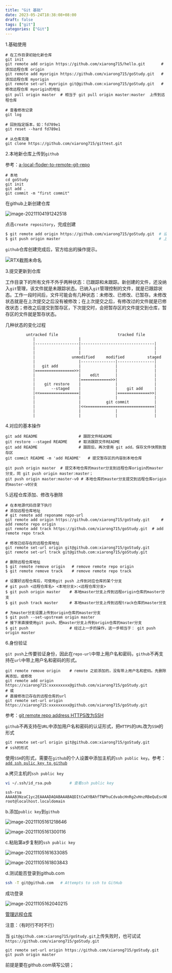 ```yaml
---
title: "Git 基础"
date: 2023-05-24T18:38:08+08:00
draft: false
tags: ["git"]
categories: ["Git"]
---
```


1.基础使用

```shell
# 在工作目录初始化新仓库
git init
git remote add origin https://github.com/xiarong715/hello.git 		# 添加远程仓库 origin
git remote add myorigin https://github.com/xiarong715/goStudy.git	# 添加远程仓库 myorigin
git remote set-url myorigin git@github.com:xiarong715/goStudy.git	# 修改远程仓库 myorigin的地址
git pull origin master	# 相当于 git pull origin master:master  上传到远程仓库

# 查看修改记录
git log

# 回到指定版本，如：fd789e1
git reset --hard fd789e1

# 从仓库克隆
git clone https://github.com/xiarong715/gittest.git
```

2.本地新仓库上传到`github`

参考：[a-local-floder-to-remote-git-repo](https://newbedev.com/bring-a-local-folder-to-remote-git-repo)

```shell
# 本地
cd goStudy
git init
git add .
git commit -m "first commit"
```

在github上新创建仓库

![image-20211104191242518](image-20211104191242518.png)

点击`create repository`，完成创建

```bash
$ git remote add origin https://github.com/xiarong715/goStudy.git  # 设置远程仓库路径，origin为远程仓库名，可自定义
$ git push origin master										   # 上传本地master分支到远程仓库origin的master分支
```

`github`仓库创建完成后，官方给出的操作提示。

![RTX截图未命名](image-2021111051032.jpg)

3.提交更新到仓库

工作目录下的所有文件不外乎两种状态：已跟踪和未跟踪。新创建的文件，还没纳入`git`管理，该文件就是未跟踪状态。已纳入`git`管理控制的文件，就是已跟踪状态。工作一段时间后，文件可能会有几种状态：未修改、已修改、已暂存。未修改状态就是在上次提交之后没有被修改；在上次提交之后，有修改过的文件就是已修改状态；修改之后提交到暂存区，下次提交时，会把暂存区的文件提交到仓库，暂存区的文件就是暂存状态。

几种状态的变化过程

```
         untracked file                          tracked file
			|                   |								
			|-------------------|--------------------------------|
			|                   |	                             |    
			|                   |	                             |    
			|                unmodified     modified          staged 
			|                   |---------------|----------------|
			|   git add         |               |                |
			|=================>>|               |                |
			|                   |    edit       |                |
			|                   |=============>>|                |
			|    git restore    |               |                |
			|       --staged    |               |    git add     |
			|<<=================|               |==============>>|
			|                   |               |                |
			|                   |           git commit           |
			|                   |<<==============================|
			|                   |               |                |
			|                   |               |                |
```

4.对应的基本操作


```shell
git add README					# 跟踪文件README
git restore --staged README		# 取消跟踪文件README
git add README					# 跟踪后，再次使用 git add，保存文件快照到暂存区
git commit README -m 'add README' 	# 提交暂存区的内容到本地仓库
```

```shell
git push origin master	# 提交本地仓库的master分支到远程仓库origin的master分支，同 git push origin master:master；
git push origin master:master-v0 # 本地仓库的master分支提交到远程仓库origin的master-v0分支
```

5.远程仓库添加、修改与删除

```shell
# 在本地源代码目录下执行
# 添加远程仓库地址
# git remote add reponame repo-url
git remote add origin https://github.com/xiarong715/goStudy.git  	# add remote repo origin
git remote add track https://github.com/xiarong715/goStudy.git 	# add remote repo track

# 修改已经存在的远程仓库地址
git remote set-url origin git@github.com:xiarong715/goStudy.git
git remote set-url track git@github.com:xiarong715/goStudy.git

# 删除远程仓库地址
$ git remote remove origin   # remove remote repo origin
$ git remote remove track    # remove remote repo track

# 设置好远程仓库后，可使用git push 上传到对应仓库的某个分支
# git push <远程仓库名> <本地分支>:<远程仓库分支>
$ git push origin master	# 本地master分支上传到远程origin仓库的master分支
$ git push track master		# 本地master分支上传到远程track仓库的master分支

# 为master分支设置上传到origin仓库的master分支
$ git push --set-upstream origin master
# 接下来直接使用git push，把master分支上传到origin仓库的master分支
$ git push					# 经过上一步的操作，这一步相当于： git push origin master
```

6.身份验证

`git push`上传要验证身份，因此在`repo-url`中带上用户名和密码，`github`不再支持在`url`中带上用户名和密码的形式。

```shell
git remote remove origin	# remote 之前添加的，没有带上用户名和密码。先删除再添加，或修改
git remote add origin https://xiarong715:xxxxxxxxx@github.com/xiarong715/goStudy.git
# 或
# 直接修改已存在的远程仓库的url
git remote set-url origin https://xiarong715:xxxxxxxxx@github.com/xiarong715/goStudy.git
```

参考：[git remote repo address HTTPS改为SSH](https://docs.github.com/en/get-started/getting-started-with-git/managing-remote-repositories#switching-remote-urls-from-ssh-to-https)

`github`不再支持在`URL`中添加用户名和密码的认证形式，把`HTTPS`的`URL`改为`SSH`的形式

```shell
git remote set-url origin git@github.com:xiarong715/goStudy.git			# ssh的形式
```



使用`SSH`的形式，需要在`github`的个人设置中添加主机的`ssh public key`。参考：[`add ssh pulic key to github`](https://docs.github.com/en/authentication/connecting-to-github-with-ssh)

a.拷贝主机的`ssh public key`

```bash
vi ~/.ssh/id_rsa.pub		# 查看ssh public key
```

```
ssh-rsa AAAAB3NzaC1yc2EAAAADAQABAAABAQDItCwXYBAhfTNPhuCdvabcHnRg2vHnzRBeQuEscNby1W4hhPrO/ZinkRWcQvA5VOioS42UL/dT1ro4PZrdJOXEgXK1NprB1KgK+OxZzXMWnNo1fQZnPnQqx6VPFgiLV1NOqWvVtJsee0fEG7qISbmCrVpxVIRjpxsg3j0iMTC5LtZvKWrWvCxTG5CwZ8Ee2TaK/yWJOpSGv6+we7jVt+QPzgxbi0wnfaXqgxVeFWM9zTRJjlUx8QAUHdfh7ZbTPqJlrgi6ebBq6RB/h5PBEkg/D+m11G8mI9rv4LNBB5RVCvPq4TsT5auEKaPYyH2H3GDV9+TYw8t5D1UoQda3OQpB root@localhost.localdomain
```

b.添加`public key`到`github`

![image-20211105161218646](image-20211105161218646.png)

![image-20211105161300116](image-20211105161300116.png)

c.粘贴第a步复制的`ssh public key`

![image-20211105161633085](image-20211105161633085.png)

![image-20211105161803843](image-20211105161803843.png)

d.测试能否登录到github.com

```bash
ssh -T git@github.com   # Attempts to ssh to GitHub
```

成功登录

![image-20211105162040215](image-20211105162040215.png)



[管理远程仓库](https://docs.github.com/en/get-started/getting-started-with-git/managing-remote-repositories)

注意：（有时行不时不行）

当 `git@github.com:xiarong715/goStudy.git`上传失败时，也可试试`https://github.com/xiarong715/goStudy.git`

```shell
git remote set-url origin https://github.com/xiarong715/goStudy.git
git push origin master
```

前提是要在github.com填写公钥；
